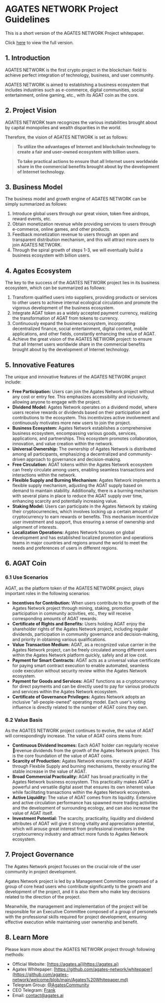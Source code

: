 # AGATES NETWORK Project Guidelines
This is a short version of the AGATES NETWORK Project whitepaper.

Click [here](https://github.com/agates-network/welcome/blob/main/Agates%20Whitepaper.md) to view the full version.

## 1. Introduction

AGATES NETWORK is the first crypto project in the blockchain field to achieve perfect integration of technology, business, and user community.   

AGATES NETWORK is aimed to establishing a business ecosystem that includes industries such as e-commerce, digital communities, social entertainment, online gaming, etc., with its AGAT coin as the core.

## 2. Project Vision
AGATES NETWORK team recognizes the various instabilities brought about by capital monopolies and wealth disparities in the world.  

Therefore, the vision of AGATES NETWORK is set as follows:
 
> **To utilize the advantages of Internet and blockchain technology to create a fair and user-owned ecosystem with billion users.**

> **To take practical actions to ensure that all Internet users worldwide share in the commercial benefits brought about by the development of Internet technology.**


## 3. Business Model
The business model and growth engine of AGATES NETWORK can be simply summarized as follows:

1. Introduce global users through our great vision, token free airdrops, reward events, etc.
1. Obtain monetization revenue while providing services to users through e-commerce, online games, and other products.
1. Feedback monetization revenue to users through an open and transparent distribution mechanism, and this will attract more users to join AGATES NETWORK.
1. Through the spiral growth of steps 1-3, we will eventually build a business ecosystem with billion users.


## 4. Agates Ecosystem
The key to the success of the AGATES NETWORK project lies in its business ecosystem, which can be summarized as follows:

1. Transform qualified users into suppliers, providing products or services to other users to achieve internal ecological circulation and promote the vigorous development of the business ecosystem.
2. Integrate AGAT token as a widely accepted payment currency, realizing the transformation of AGAT from tokens to currency.
3. Continuously expand the business ecosystem, incorporating decentralized finance, social entertainment, digital content, mobile applications, and other fields, constantly enhancing the value of AGAT.
4. Achieve the great vision of the AGATES NETWORK project: to ensure that all Internet users worldwide share in the commercial benefits brought about by the development of Internet technology.


## 5. Innovative Features
The unique and innovative features of the AGATES NETWORK project include:

* **Free Participation:** Users can join the Agates Network project without any cost or entry fee. This emphasizes accessibility and inclusivity, allowing anyone to engage with the project.
* **Dividend Model:** Agates Network operates on a dividend model, where users receive rewards or dividends based on their participation and contributions to the ecosystem. This incentivizes active involvement and continuously motivates more new users to join the project.
* **Business Ecosystem:** Agates Network establishes a comprehensive business ecosystem, encompassing various goods, services, applications, and partnerships. This ecosystem promotes collaboration, innovation, and value creation within the network.
* **Universal Ownership:** The ownership of Agates Network is distributed among all participants, emphasizing a decentralized and community-driven approach to governance and decision-making.
* **Free Circulation:** AGAT tokens within the Agates Network ecosystem can freely circulate among users, enabling seamless transactions and interactions within the network.
* **Flexible Supply and Burning Mechanism:** Agates Network implements a flexible supply mechanism, adjusting the AGAT supply based on demand to maintain stability. Additionally, there is a burning mechanism with several plans in place to reduce the AGAT supply over time, enhancing scarcity and potentially increasing value.
* **Staking Model:** Users can participate in the Agates Network by staking their cryptocurrencies, which involves locking up a certain amount of cryptocurrency to earn rewards or benefits. This mechanism incentivize user investment and support, thus ensuring a sense of ownership and alignment of interests.
* **Localization Operations:** Agates Network focuses on global development and has established localized promotion and operations teams in major countries and regions around the world to meet the needs and preferences of users in different regions.


## 6. AGAT Coin
### 6.1 Use Scenarios
AGAT, as the platform token of the AGATES NETWORK project, plays important roles in the following scenarios:

* **Incentives for Contribution:**
When users contribute to the growth of the Agates Network project through mining, staking, promotion, participation in community activities, etc., they will receive corresponding amounts of AGAT rewards.
* **Certificate of Rights and Benefits:**
Users holding AGAT enjoy the shareholder rights of the Agates Network project, including regular dividends, participation in community governance and decision-making, and priority in obtaining various qualifications.
* **Value Transaction Medium:**
 AGAT, as a recognized value carrier in the Agates Network project, can be freely circulated among different users within the Agates Network platform quickly, safely and at low cost.
* **Payment for Smart Contracts:**
AGAT acts as a universal value certificate for paying smart contract execution to enable automated, seamless code execution without security review within the Agates Network ecosystem.
* **Payment for Goods and Services:**
AGAT functions as a cryptocurrency for direct payments and can be directly used to pay for various products and services within the Agates Network ecosystem.
* **Certificate of Governance Privileges:**
Agates Network adopts an inclusive "all-people-owned" operating model. Each user's voting influence is directly related to the number of AGAT coins they own.

### 6.2 Value Basis

As the AGATES NETWORK project continues to evolve, the value of AGAT will correspondingly increase. The value of AGAT coins stems from:

* **Continuous Dividend Incomes:**
Each AGAT holder can regularly receive revenue dividends from the growth of the Agates Network project. This is the core foundation of the value of AGAT coins.
* **Scarcity of Production:**
Agates Network ensures the scarcity of AGAT through Flexbile Supply and burning mechanisms, thereby ensuring the stable increase in the value of AGAT.
* **Broad Commercial Practicality:**
AGAT has broad practicality in the Agates Network business ecosystem. This practicality makes AGAT a powerful and versatile digital asset that ensures its own inherent value while facilitating transactions within the Agates Network ecosystem.
* **Active Liquidity:**
The value of AGAT comes from its liquidity. Extensive and active circulation performance has spawned more trading activities and the development of surrounding ecology, and can also increase the value of AGAT itself.
* **Investment Potential:**
The scarcity, practicality, liquidity and dividend attributes of AGAT will give it strong vitality and appreciation potential, which will arouse great interest from professional investors in the cryptocurrency industry and attract more funds to Agates Network ecosystem.

## 7. Project Governance
The Agates Network project focuses on the crucial role of the user community in project development. 

Agates Network project is led by a Management Committee composed of a group of core head users who contribute significantly to the growth and development of the project, and it is also them who make key decisions related to the direction of the project.

Meanwhile, the management and implementation of the project will be responsible for an Executive Committee composed of a group of personels with the professional skills required for project development, ensuring effective execution while maintaining user ownership and benefit.

## 8. Learn More
Please learn more about the AGATES NETWORK project through following methods:

* Official Website: [https://agates.ai](https://agates.ai)
* Agates Whitepaper: [https://github.com/agates-network/whitepaper](https://github.com/agates-network/welcome/blob/main/Agates%20Whitepaper.md)
* Telegram Group: [@AgatesCommunity](https://t.me/AgatesCommunity)
* CEO Telegram: [Frank](https://t.me/frankyang1988)
* Email: <a href="mailto:contact@agates.ai">contact@agates.ai</a>
